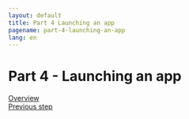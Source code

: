 ```yaml
---
layout: default
title: Part 4 Launching an app
pagename: part-4-launching-an-app
lang: en
---
```


# Part 4 - Launching an app

[Overview](./sgtk-developer-bootstrapping.md)<br/>
[Previous step](./part-3-bootstrapping.md)
